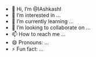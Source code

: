 - 👋 Hi, I’m @IAshkashI
- 👀 I’m interested in ...
- 🌱 I’m currently learning ...
- 💞️ I’m looking to collaborate on ...
- 📫 How to reach me ...
- 😄 Pronouns: ...
- ⚡ Fun fact: ...

<!---
IAshkashI/IAshkashI is a ✨ special ✨ repository because its `README.md` (this file) appears on your GitHub profile.
You can click the Preview link to take a look at your changes.
--->
